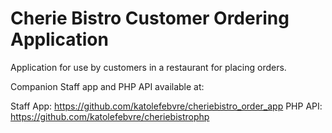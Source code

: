 # Cherie Bistro Customer Ordering Application
Application for use by customers in a restaurant for placing orders.

Companion Staff app and PHP API available at:

Staff App: https://github.com/katolefebvre/cheriebistro_order_app
PHP API: https://github.com/katolefebvre/cheriebistrophp
